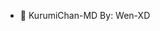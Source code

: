 - 👋 KurumiChan-MD By: Wen-XD
<!---
KurumiChanMD/KurumiChanMD is a ✨ special ✨ repository because its `README.md` (this file) appears on your GitHub profile.
You can click the Preview link to take a look at your changes.
--->
